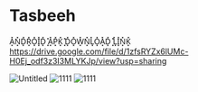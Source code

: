 # Tasbeeh
A͓̽N͓̽D͓̽R͓̽O͓̽I͓̽D͓̽ ͓̽A͓̽P͓̽K͓̽ ͓̽D͓̽O͓̽W͓̽N͓̽L͓̽O͓̽A͓̽D͓̽ ͓̽L͓̽I͓̽N͓̽K͓̽
https://drive.google.com/file/d/1zfsRYZx6lUMc-H0Ej_odf3z3I3MLYKJp/view?usp=sharing

![Untitled](https://github.com/ar-faisal/Tasbeeh/assets/90391256/d83b54aa-769e-4f48-a5ec-4c0a8c51cc0d)
![1111](https://github.com/ar-faisal/Tasbeeh/assets/90391256/6eaad8aa-7da6-4eea-b5e8-2859d9192d64)
![1111](https://github.com/ar-faisal/Tasbeeh/assets/90391256/a837e07e-b3d1-4c14-a3f8-24ae8980c53e)

